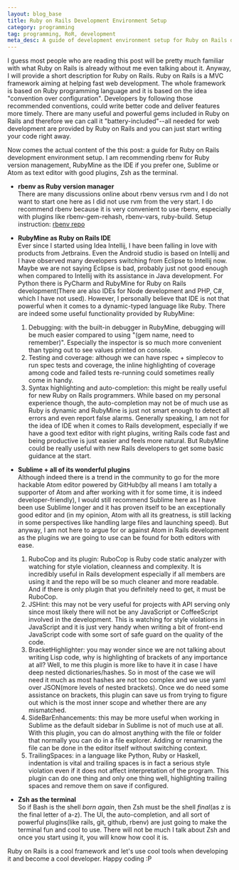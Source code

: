 ```yaml
---
layout: blog_base
title: Ruby on Rails Development Environment Setup
category: programming
tag: programming, RoR, development
meta_desc: A guide of development environment setup for Ruby on Rails developers, including rbenv, RubyMine, Sublime, Atom, Zsh
---
```


I guess most people who are reading this post will be pretty much familiar with what Ruby on Rails is already without me even talking about it. Anyway, I will provide a short description for Ruby on Rails. Ruby on Rails is a MVC framework aiming at helping fast web development. The whole framework is based on Ruby programming language and it is based on the idea "convention over configuration". Developers by following those recommended conventions, could write better code and deliver features more timely. There are many useful and powerful gems included in Ruby on Rails and therefore we can call it "battery-included"--all needed for web development are provided by Ruby on Rails and you can just start writing your code right away.

Now comes the actual content of the this post: a guide for Ruby on Rails development environment setup. I am recommending rbenv for Ruby version management, RubyMine as the IDE if you prefer one, Sublime or Atom as text editor with good plugins, Zsh as the terminal.

* **rbenv as Ruby version manager**<br>
  There are many discussions online about rbenv versus rvm and I do not want to start one here as I did not use rvm from the very start. I do recommend rbenv because it is very convenient to use rbenv, especially with plugins like rbenv-gem-rehash, rbenv-vars, ruby-build.
  Setup instruction: [rbenv repo](https://github.com/rbenv/rbenv)

* **RubyMine as Ruby on Rails IDE**<br>
  Ever since I started using Idea Intellij, I have been falling in love with products from Jetbrains. Even the Android studio is based on Intellij and I have observed many developers switching from Eclipse to Intellij now. Maybe we are not saying Eclipse is bad, probably just not good enough when compared to Intellij with its assistance in Java development. For Python there is PyCharm and RubyMine for Ruby on Rails development(There are also IDEs for Node development and PHP, C#, which I have not used).
  However, I personally believe that IDE is not that powerful when it comes to a dynamic-typed language like Ruby. There are indeed some useful functionality provided by RubyMine:
  1. Debugging: with the built-in debugger in RubyMine, debugging will be much easier compared to using "(gem name, need to remember)". Especially the inspector is so much more convenient than typing out to see values printed on console.
  2. Testing and coverage: although we can have rspec + simplecov to run spec tests and coverage, the inline highlighting of coverage among code and failed tests re-running could sometimes really come in handy.
  3. Syntax highlighting and auto-completion: this might be really useful for new Ruby on Rails programmers. While based on my personal experience though, the auto-completion may not be of much use as Ruby is dynamic and RubyMine is just not smart enough to detect all errors and even report false alarms.
  Generally speaking, I am not for the idea of IDE when it comes to Rails development, especially if we have a good text editor with right plugins, writing Rails code fast and being productive is just easier and feels more natural. But RubyMine could be really useful with new Rails developers to get some basic guidance at the start.

* **Sublime + all of its wonderful plugins**<br>
  Although indeed there is a trend in the community to go for the more hackable Atom editor powered by GitHub(by all means I am totally a supporter of Atom and after working with it for some time, it is indeed developer-friendly), I would still recommend Sublime here as I have been use Sublime longer and it has proven itself to be an exceptionally good editor and (in my opinion, Atom with all its greatness, is still lacking in some perspectives like handling large files and launching speed). But anyway, I am not here to argue for or against Atom in Rails development as the plugins we are going to use can be found for both editors with ease.
  1. RuboCop and its plugin: RuboCop is Ruby code static analyzer with watching for style violation, cleanness and complexity. It is incredibly useful in Rails development especially if all members are using it and the repo will be so much cleaner and more readable. And if there is only plugin that you definitely need to get, it must be RuboCop.
  2. JSHint: this may not be very useful for projects with API serving only since most likely there will not be any JavaScript or CoffeeScript involved in the development. This is watching for style violations in JavaScript and it is just very handy when writing a bit of front-end JavaScript code with some sort of safe guard on the quality of the code.
  3. BracketHighlighter: you may wonder since we are not talking about writing Lisp code, why is highlighting of brackets of any importance at all? Well, to me this plugin is more like to have it in case I have deep nested dictionaries/hashes. So in most of the case we will need it much as most hashes are not too complex and we use yaml over JSON(more levels of nested brackets). Once we do need some assistance on brackets, this plugin can save us from trying to figure out which is the most inner scope and whether there are any mismatched.
  4. SideBarEnhancements: this may be more useful when working in Sublime as the default sidebar in Sublime is not of much use at all. With this plugin, you can do almost anything with the file or folder that normally you can do in a file explorer. Adding or renaming the file can be done in the editor itself without switching context.
  5. TrailingSpaces: in a language like Python, Ruby or Haskell, indentation is vital and trailing spaces is in fact a serious style violation even if it does not affect interpretation of the program. This plugin can do one thing and only one thing well, highlighting trailing spaces and remove them on save if configured.

* **Zsh as the terminal**<br>
  So if Bash is the shell *born again*, then Zsh must be the shell *final*(as z is the final letter of a-z). The UI, the auto-completion, and all sort of powerful plugins(like rails, git, github, rbenv) are just going to make the terminal fun and cool to use. There will not be much I talk about Zsh and once you start using it, you will know how cool it is.

Ruby on Rails is a cool framework and let's use cool tools when developing it and become a cool developer. Happy coding :P
